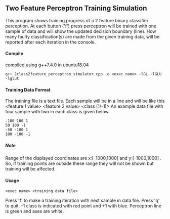 ## Two Feature Perceptron Training Simulation

This program shows training progress of a 2 feature binary classifier perception. At each button ('f') press perceptron will be trained with one sample of data and will show the updated decision boundary (line). How many faulty classification(s) are made from the given training data, will be reported after each iteration in the console. 

#### Compile

compiled using g++7.4.0 in ubuntu18.04
```
g++ 2class2feature_perceptron_simulator.cpp -o <exec name> -lGL -lGLU -lglut
```

#### Training Data Format

The training file is a text file. Each sample will be in a line and will be like this <feature 1 value> <feature 2 value> <class (1/-1)>
An example data file with four sample with two in each class is given below.

```
-100 100 1
50 100 -1
-50 -100 1
100 -100 -1
```

##### Note
Range of the displayed coordinates are x:[-1000,1000] and y:[-1000,1000] . So, if training points are outside these range they will not be shown but training will be affected.

#### Usage

```
<exec name> <training data file>
```

Press 'f' to make a training iteration with next sample in data file. Press 'q' to quit. -1 class is indicated with red point and +1 with blue. Perceptron line is green and axes are white.

